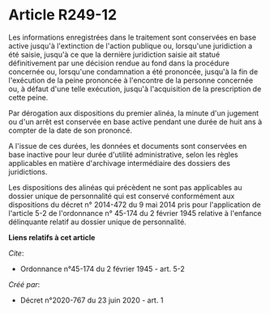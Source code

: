 # Article R249-12

Les informations enregistrées dans le traitement sont conservées en base active jusqu'à l'extinction de l'action publique ou,
lorsqu'une juridiction a été saisie, jusqu'à ce que la dernière juridiction saisie ait statué définitivement par une décision
rendue au fond dans la procédure concernée ou, lorsqu'une condamnation a été prononcée, jusqu'à la fin de l'exécution de la
peine prononcée à l'encontre de la personne concernée ou, à défaut d'une telle exécution, jusqu'à l'acquisition de la
prescription de cette peine.

Par dérogation aux dispositions du premier alinéa, la minute d'un jugement ou d'un arrêt est conservée en base active pendant
une durée de huit ans à compter de la date de son prononcé.

A l'issue de ces durées, les données et documents sont conservées en base inactive pour leur durée d'utilité administrative,
selon les règles applicables en matière d'archivage intermédiaire des dossiers des juridictions.

Les dispositions des alinéas qui précèdent ne sont pas applicables au dossier unique de personnalité qui est conservé
conformément aux dispositions du décret n° 2014-472 du 9 mai 2014 pris pour l'application de l'article 5-2 de l'ordonnance n°
45-174 du 2 février 1945 relative à l'enfance délinquante relatif au dossier unique de personnalité.

**Liens relatifs à cet article**

_Cite_:

  - Ordonnance n°45-174 du 2 février 1945 - art. 5-2

_Créé par_:

  - Décret n°2020-767 du 23 juin 2020 - art. 1

